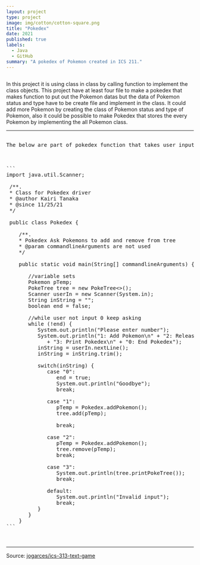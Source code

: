 ```yaml
---
layout: project
type: project
image: img/cotton/cotton-square.png
title: "Pokedex"
date: 2021
published: true
labels:
  - Java
  - GitHub
summary: "A pokedex of Pokemon created in ICS 211."
---
```


<img class="https://encrypted-tbn0.gstatic.com/images?q=tbn:ANd9GcQM0ra0RcpLzm2O6rw49PCpySrMwfq9xfESyQ&usqp=CAU">

In this project it is using class in class by calling function to implement the class objects. This project have at least four file to make a pokedex that makes function to put out the Pokemon datas but the data of Pokemon status and type have to be create file and implement in the class. It could add more Pokemon by creating the class of Pokemon status and type of Pokemon, also it could be possible to make Pokedex that stores the every Pokemon by implementing the all Pokemon class.

<hr>

<pre>

The below are part of pokedex function that takes user input by switch statement that output the add, remove and prints Pokemon in pokedex by array by using function calls.



```
import java.util.Scanner;

 /**.
 * Class for Pokedex driver
 * @author Kairi Tanaka
 * @since 11/25/21
 */

 public class Pokedex {

    /**.
    * Pokedex Ask Pokemons to add and remove from tree
    * @param commandlineArguments are not used
    */

    public static void main(String[] commandlineArguments) {

       //variable sets
       Pokemon pTemp;
       PokeTree<Pokemon> tree = new PokeTree<>();
       Scanner userIn = new Scanner(System.in);
       String inString = "";
       boolean end = false;

       //while user not input 0 keep asking
       while (!end) {
          System.out.println("Please enter number");
          System.out.println("1: Add Pokemon\n" + "2: Release a Pokemon\n"
             + "3: Print Pokedex\n" + "0: End Pokedex");
          inString = userIn.nextLine();
          inString = inString.trim();

          switch(inString) {
             case "0": 
                end = true;
                System.out.println("Goodbye");
                break;

             case "1":
                pTemp = Pokedex.addPokemon();
                tree.add(pTemp);

                break;

             case "2":
                pTemp = Pokedex.addPokemon();
                tree.remove(pTemp);
                break;

             case "3":
                System.out.println(tree.printPokeTree());
                break;

             default:
                System.out.println("Invalid input");
                break;
          }
       }
    }
```


</pre>

<hr>

Source: <a href="https://github.com/jogarces/ics-313-text-game"><i class="large github icon "></i>jogarces/ics-313-text-game</a>
